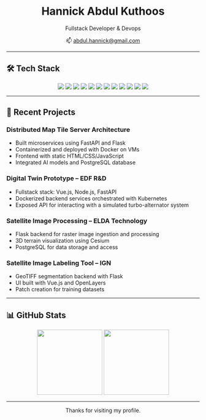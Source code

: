 <h1 align="center">Hannick Abdul Kuthoos</h1>

<p align="center">
Fullstack Developer & Devops
</p>

<p align="center">
📫 <a href="mailto:abdul.hannick@gmail.com">abdul.hannick@gmail.com</a>
</p>

---

## 🛠️ Tech Stack

<p align="center">
  <img src="https://img.shields.io/badge/Python-3670A0?style=for-the-badge&logo=python&logoColor=ffdd54"/>
  <img src="https://img.shields.io/badge/Java-ED8B00?style=for-the-badge&logo=openjdk&logoColor=white"/>
  <img src="https://img.shields.io/badge/Node.js-339933?style=for-the-badge&logo=nodedotjs&logoColor=white"/>
  <img src="https://img.shields.io/badge/Vue.js-42b883?style=for-the-badge&logo=vue.js&logoColor=white"/>
  <img src="https://img.shields.io/badge/Flask-000000?style=for-the-badge&logo=flask&logoColor=white"/>
  <img src="https://img.shields.io/badge/FastAPI-005571?style=for-the-badge&logo=fastapi"/>
  <img src="https://img.shields.io/badge/PostgreSQL-336791?style=for-the-badge&logo=postgresql&logoColor=white"/>
  <img src="https://img.shields.io/badge/MongoDB-4EA94B?style=for-the-badge&logo=mongodb&logoColor=white"/>
  <img src="https://img.shields.io/badge/Docker-2496ED?style=for-the-badge&logo=docker&logoColor=white"/>
  <img src="https://img.shields.io/badge/Kubernetes-326CE5?style=for-the-badge&logo=kubernetes&logoColor=white"/>
  <img src="https://img.shields.io/badge/Linux-FCC624?style=for-the-badge&logo=linux&logoColor=black"/>
  <img src="https://img.shields.io/badge/Git-F05032?style=for-the-badge&logo=git&logoColor=white"/>
</p>

---

## 🚀 Recent Projects

### Distributed Map Tile Server Architecture
- Built microservices using FastAPI and Flask
- Containerized and deployed with Docker on VMs
- Frontend with static HTML/CSS/JavaScript
- Integrated AI models and PostgreSQL database

### Digital Twin Prototype – EDF R&D
- Fullstack stack: Vue.js, Node.js, FastAPI
- Dockerized backend services orchestrated with Kubernetes
- Exposed API for interacting with a simulated turbo-alternator system

### Satellite Image Processing – ELDA Technology
- Flask backend for raster image ingestion and processing
- 3D terrain visualization using Cesium
- PostgreSQL for data storage and access

### Satellite Image Labeling Tool – IGN
- GeoTIFF segmentation backend with Flask
- UI built with Vue.js and OpenLayers
- Patch creation for training datasets

---

## 📊 GitHub Stats

<p align="center">
  <img src="https://github-readme-stats.vercel.app/api?username=Hannick5&show_icons=true&theme=github_dark&count_private=true" height="170"/>
  <img src="https://github-readme-stats.vercel.app/api/top-langs/?username=Hannick5&layout=compact&theme=github_dark&hide=jupyter%20notebook" height="170"/>
</p>

---

<p align="center">
Thanks for visiting my profile.
</p>
